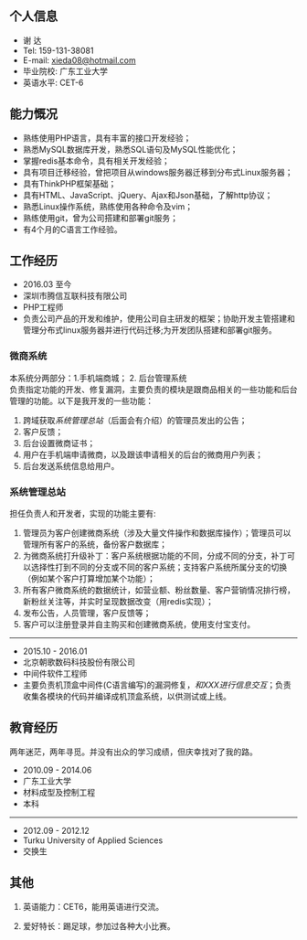 ## 个人信息

- 谢 达		 
- Tel: 159-131-38081        
- E-mail: xieda08@hotmail.com
- 毕业院校: 广东工业大学
- 英语水平: CET-6

## 能力慨况

- 熟练使用PHP语言，具有丰富的接口开发经验；
- 熟悉MySQL数据库开发，熟悉SQL语句及MySQL性能优化；
- 掌握redis基本命令，具有相关开发经验；
- 具有项目迁移经验，曾把项目从windows服务器迁移到分布式Linux服务器；
- 具有ThinkPHP框架基础；
- 具有HTML、JavaScript、jQuery、Ajax和Json基础，了解http协议；
- 熟悉Linux操作系统，熟练使用各种命令及vim；
- 熟练使用git，曾为公司搭建和部署git服务；
- 有4个月的C语言工作经验。

## 工作经历

- 2016.03 至今
- 深圳市腾信互联科技有限公司
- PHP工程师
- 负责公司产品的开发和维护，使用公司自主研发的框架；协助开发主管搭建和管理分布式linux服务器并进行代码迁移;为开发团队搭建和部署git服务。

### 微商系统

本系统分两部分：1.手机端商城； 2. 后台管理系统  
负责指定功能的开发、修复漏洞，主要负责的模块是跟商品相关的一些功能和后台管理的功能。以下是我开发的一些功能：

1. 跨域获取*系统管理总站*（后面会有介绍）的管理员发出的公告；
2. 客户反馈；
3. 后台设置微商证书；
4. 用户在手机端申请微商，以及跟该申请相关的后台的微商用户列表；
5. 后台发送系统信息给用户。

### 系统管理总站

担任负责人和开发者，实现的功能主要有:

1. 管理员为客户创建微商系统（涉及大量文件操作和数据库操作）；管理员可以管理所有客户的系统，备份客户数据库；
2. 为微商系统打升级补丁：客户系统根据功能的不同，分成不同的分支，补丁可以选择性打到不同的分支或不同的客户系统；支持客户系统所属分支的切换（例如某个客户打算增加某个功能）；
3. 所有客户微商系统的数据统计，如营业额、粉丝数量、客户营销情况排行榜，新粉丝关注等，并实时呈现数据改变（用redis实现）；
4. 发布公告，人员管理，客户反馈等；
5. 客户可以注册登录并自主购买和创建微商系统，使用支付宝支付。  

----------

- 2015.10 - 2016.01
- 北京朝歌数码科技股份有限公司
- 中间件软件工程师
- 主要负责机顶盒中间件(C语言编写)的漏洞修复，*和XXX进行信息交互*；负责收集各模块的代码并编译成机顶盒系统，以供测试或上线。

## 教育经历

两年迷茫，两年寻觅。并没有出众的学习成绩，但庆幸找对了我的路。

- 2010.09 - 2014.06
- 广东工业大学
- 材料成型及控制工程
- 本科

----------

- 2012.09 - 2012.12
- Turku University of Applied Sciences
- 交换生

## 其他

1. 英语能力：CET6，能用英语进行交流。  

2. 爱好特长：踢足球，参加过各种大小比赛。